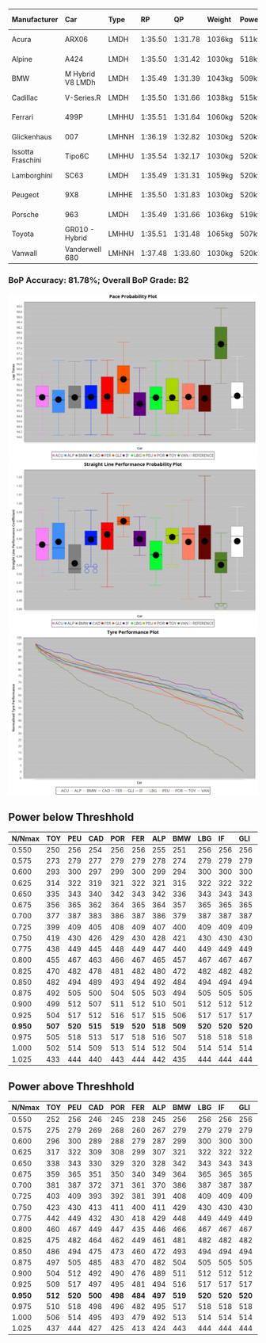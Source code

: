 |Manufacturer|Car|Type|RP|QP|Weight|Power¹|Threshhold|PINC|Power²|E/Stint|AVG Vmax|FDS|RDLC|L/Stint|BOP-Grade|ModelAccuracy|ModelPoints|Match%|
|:-|:-|:-|:-|:-|:-|:-|:-|:-|:-|:-|:-|:-|:-|:-|:-|:-|:-|:-|
|Acura|ARX06|LMDH|1:35.50|1:31.78|1036kg|511kw|210.0kph|-1%|506kw|901MJ|291.02kph-306.99kph|-|1.02|37|-C2|100.00%|995|74.71%|
|Alpine|A424|LMDH|1:35.50|1:31.42|1030kg|518kw|210.0kph|-4%|497kw|899MJ|291.45kph-310.46kph|-|1.03|37|~A1|81.46%|523|98.33%|
|BMW|M Hybrid V8 LMDh|LMDH|1:35.49|1:31.39|1043kg|509kw|210.0kph|2%|519kw|897MJ|288.60kph-310.44kph|-|1.02|37|-B1|98.60%|1690|88.32%|
|Cadillac|V-Series.R|LMDH|1:35.50|1:31.66|1038kg|515kw|210.0kph|-3%|500kw|882MJ|286.34kph-308.76kph|-|1.02|37|-A2|98.38%|1765|90.03%|
|Ferrari|499P|LMHHU|1:35.51|1:31.64|1060kg|520kw|210.0kph|-7%|484kw|886MJ|288.43kph-308.99kph|190kph|1.03|37|-A2|92.24%|2247|93.31%|
|Glickenhaus|007|LMHNH|1:36.19|1:32.82|1030kg|520kw|210.0kph|0%|520kw|913MJ|297.07kph-308.06kph|-|0.96|37|+D2|96.18%|554|62.54%|
|Issotta Fraschini|Tipo6C|LMHHU|1:35.54|1:32.17|1030kg|520kw|210.0kph|0%|520kw|917MJ|294.85kph-304.71kph|170kph|1.08|37|+A2|66.67%|96|92.75%|
|Lamborghini|SC63|LMDH|1:35.49|1:31.31|1059kg|520kw|210.0kph|0%|520kw|901MJ|289.36kph-306.15kph|-|1.03|37|-B1|96.77%|419|89.65%|
|Peugeot|9X8|LMHHE|1:35.50|1:31.83|1030kg|520kw|210.0kph|0%|520kw|910MJ|289.24kph-310.97kph|120kph|1.03|37|-A2|87.65%|1795|94.84%|
|Porsche|963|LMDH|1:35.49|1:31.66|1036kg|519kw|210.0kph|-4%|498kw|892MJ|288.05kph-309.65kph|-|1.02|37|-B1|96.81%|5438|89.74%|
|Toyota|GR010 - Hybrid|LMHHU|1:35.51|1:31.48|1065kg|507kw|210.0kph|1%|512kw|901MJ|287.89kph-317.39kph|190kph|1.03|37|~A1|86.04%|1751|96.69%|
|Vanwall|Vanderwell 680|LMHNH|1:37.48|1:33.60|1030kg|520kw|210.0kph|0%|520kw|901MJ|283.54kph-304.47kph|-|1.01|37|+Ω1|91.42%|501|10.50%|

### BoP Accuracy: 81.78%; Overall BoP Grade: B2
![](BOP/WECTEC/IMOLA/DUALSTAGE/IMG/AUTO.png)![](BOP/WECTEC/IMOLA/DUALSTAGE/IMG/AUTO_sp.png)![](BOP/WECTEC/IMOLA/DUALSTAGE/IMG/AUTO_tw.png)
## Power below Threshhold
|N/Nmax|TOY|PEU|CAD|POR|FER|ALP|BMW|LBG|IF|GLI|VAN|ACU|
|:-|:-|:-|:-|:-|:-|:-|:-|:-|:-|:-|:-|:-|
|0.550|250|256|254|256|256|255|251|256|256|256|256|252|
|0.575|273|279|277|279|279|278|274|279|279|279|279|275|
|0.600|293|300|297|299|300|299|294|300|300|300|300|295|
|0.625|314|322|319|321|322|321|315|322|322|322|322|316|
|0.650|335|343|340|342|343|342|336|343|343|343|343|337|
|0.675|356|365|362|364|365|364|357|365|365|365|365|359|
|0.700|377|387|383|386|387|386|379|387|387|387|387|380|
|0.725|399|409|405|408|409|407|400|409|409|409|409|402|
|0.750|419|430|426|429|430|428|421|430|430|430|430|422|
|0.775|438|449|445|448|449|447|440|449|449|449|449|441|
|0.800|455|467|463|466|467|465|457|467|467|467|467|459|
|0.825|470|482|478|481|482|480|472|482|482|482|482|474|
|0.850|482|494|489|493|494|492|484|494|494|494|494|485|
|0.875|492|505|500|504|505|503|494|505|505|505|505|496|
|0.900|499|512|507|511|512|510|501|512|512|512|512|503|
|0.925|504|517|512|516|517|515|506|517|517|517|517|508|
|**0.950**|**507**|**520**|**515**|**519**|**520**|**518**|**509**|**520**|**520**|**520**|**520**|**511**|
|0.975|505|518|513|517|518|516|507|518|518|518|518|509|
|1.000|502|514|509|513|514|512|504|514|514|514|514|505|
|1.025|433|444|440|443|444|442|435|444|444|444|444|436|

## Power above Threshhold
|N/Nmax|TOY|PEU|CAD|POR|FER|ALP|BMW|LBG|IF|GLI|VAN|ACU|
|:-|:-|:-|:-|:-|:-|:-|:-|:-|:-|:-|:-|:-|
|0.550|252|256|246|245|238|245|256|256|256|256|256|249|
|0.575|275|279|269|268|260|267|279|279|279|279|279|272|
|0.600|296|300|289|288|279|287|299|300|300|300|300|292|
|0.625|317|322|309|308|299|307|321|322|322|322|322|313|
|0.650|338|343|330|329|320|328|342|343|343|343|343|334|
|0.675|359|365|351|350|340|349|364|365|365|365|365|355|
|0.700|381|387|372|371|361|370|386|387|387|387|387|377|
|0.725|403|409|393|392|381|391|408|409|409|409|409|398|
|0.750|423|430|413|411|400|411|429|430|430|430|430|418|
|0.775|442|449|432|430|418|429|448|449|449|449|449|437|
|0.800|460|467|449|447|435|446|466|467|467|467|467|454|
|0.825|475|482|464|462|449|461|481|482|482|482|482|469|
|0.850|486|494|475|473|460|472|493|494|494|494|494|481|
|0.875|497|505|485|483|470|482|504|505|505|505|505|491|
|0.900|504|512|492|490|476|489|511|512|512|512|512|498|
|0.925|509|517|497|495|481|494|516|517|517|517|517|503|
|**0.950**|**512**|**520**|**500**|**498**|**484**|**497**|**519**|**520**|**520**|**520**|**520**|**506**|
|0.975|510|518|498|496|482|495|517|518|518|518|518|504|
|1.000|506|514|495|493|479|492|513|514|514|514|514|501|
|1.025|437|444|427|425|413|424|443|444|444|444|444|432|
